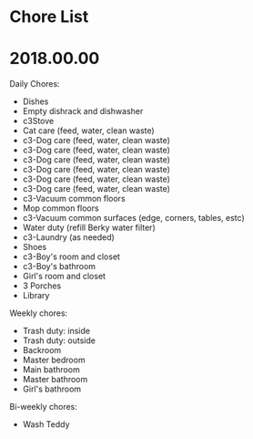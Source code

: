 # Chore List
# 2018.00.00



Daily Chores:
   * Dishes
   * Empty dishrack and dishwasher
   * c3Stove
   * Cat care (feed, water, clean waste)
   * c3-Dog care (feed, water, clean waste)
   * c3-Dog care (feed, water, clean waste)
   * c3-Dog care (feed, water, clean waste)
   * c3-Dog care (feed, water, clean waste)
   * c3-Dog care (feed, water, clean waste)
   * c3-Dog care (feed, water, clean waste)
   * c3-Vacuum common floors
   * Mop common floors
   * c3-Vacuum common surfaces (edge, corners, tables, estc)
   * Water duty (refill Berky water filter)
   * c3-Laundry (as needed)
   * Shoes
   * c3-Boy's room and closet
   * c3-Boy's bathroom
   * Girl's room and closet
   * 3 Porches
   * Library




Weekly chores:
   * Trash duty: inside
   * Trash duty: outside
   * Backroom
   * Master bedroom
   * Main bathroom
   * Master bathroom
   * Girl's bathroom





Bi-weekly chores:
   * Wash Teddy
